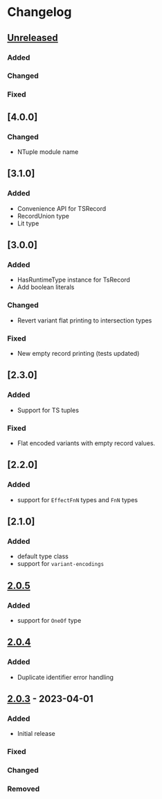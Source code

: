 # Changelog

## [Unreleased]

### Added

### Changed

### Fixed

## [4.0.0]

### Changed

- NTuple module name

## [3.1.0]

### Added

- Convenience API for TSRecord
- RecordUnion type
- Lit type

## [3.0.0]

### Added

- HasRuntimeType instance for TsRecord
- Add boolean literals

### Changed

- Revert variant flat printing to intersection types

### Fixed

- New empty record printing (tests updated)

## [2.3.0]

### Added

- Support for TS tuples

### Fixed

- Flat encoded variants with empty record values.

## [2.2.0]

### Added

- support for `EffectFnN` types and `FnN` types

## [2.1.0]

### Added

- default type class
- support for `variant-encodings`

## [2.0.5]

### Added

- support for `OneOf` type

## [2.0.4]

### Added

- Duplicate identifier error handling

## [2.0.3] - 2023-04-01

### Added

- Initial release

### Fixed

### Changed

### Removed

[unreleased]: https://github.com/thought2/purescript-ts-bridge/compare/v2.0.5...HEAD
[2.0.5]: https://github.com/thought2/purescript-ts-bridge/compare/v2.0.4...v2.0.5
[2.0.4]: https://github.com/thought2/purescript-ts-bridge/compare/v2.0.3...v2.0.4
[2.0.3]: https://github.com/thought2/purescript-ts-bridge/releases/tag/v2.0.3
